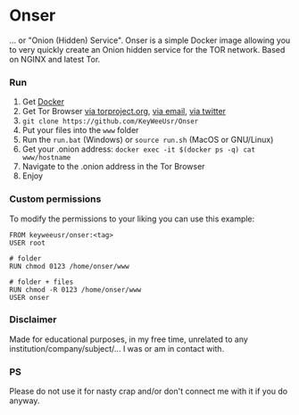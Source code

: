 # Onser

... or "Onion (Hidden) Service". Onser is a simple Docker image allowing you to
very quickly create an Onion hidden service for the TOR network.
Based on NGINX and latest Tor.


### Run

1. Get [Docker](https://www.docker.com/get-started)
2. Get Tor Browser
   [via torproject.org](https://www.torproject.org/download/download-easy.html.en),
   [via email](mailto://gettor@torproject.org),
   [via twitter](https://twitter.com/get_tor)
3. ``git clone https://github.com/KeyWeeUsr/Onser``
4. Put your files into the ``www`` folder
5. Run the ``run.bat`` (Windows) or ``source run.sh`` (MacOS or GNU/Linux)
6. Get your .onion address: ``docker exec -it $(docker ps -q) cat www/hostname``
7. Navigate to the .onion address in the Tor Browser
8. Enjoy


### Custom permissions

To modify the permissions to your liking you can use this example:

    FROM keyweeusr/onser:<tag>
    USER root

    # folder
    RUN chmod 0123 /home/onser/www

    # folder + files
    RUN chmod -R 0123 /home/onser/www
    USER onser


### Disclaimer

Made for educational purposes, in my free time, unrelated to any
institution/company/subject/... I was or am in contact with.


### PS

Please do not use it for nasty crap
and/or don't connect me with it if you do anyway.
